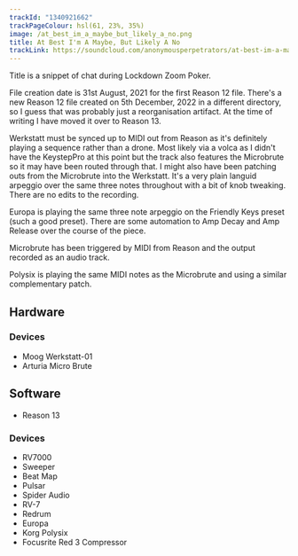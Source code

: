 ```yaml
---
trackId: "1340921662"
trackPageColour: hsl(61, 23%, 35%)
image: /at_best_im_a_maybe_but_likely_a_no.png
title: At Best I'm A Maybe, But Likely A No
trackLink: https://soundcloud.com/anonymousperpetrators/at-best-im-a-maybe-but-likely-a-no
---
```

Title is a snippet of chat during Lockdown Zoom Poker.

File creation date is 31st August, 2021 for the first Reason 12 file. There's a new Reason 12 file created on 5th December, 2022 in a different directory, so I guess that was probably just a reorganisation artifact. At the time of writing I have moved it over to Reason 13. 

Werkstatt must be synced up to MIDI out from Reason as it's definitely playing a sequence rather than a drone. Most likely via a volca as I didn't have the KeystepPro at this point but the track also features the Microbrute so it may have been routed through that. I might also have been patching outs from the Microbrute into the Werkstatt. It's a very plain languid arpeggio over the same three notes throughout with a bit of knob tweaking. There are no edits to the recording.

Europa is playing the same three note arpeggio on the Friendly Keys preset (such a good preset). There are some automation to Amp Decay and Amp Release over the course of the piece.

Microbrute has been triggered by MIDI from Reason and the output recorded as an audio track.

Polysix is playing the same MIDI notes as the Microbrute and using a similar complementary patch.


## Hardware

### Devices

- Moog Werkstatt-01
- Arturia Micro Brute

## Software

- Reason 13

### Devices

- RV7000
- Sweeper
- Beat Map
- Pulsar
- Spider Audio
- RV-7
- Redrum
- Europa
- Korg Polysix
- Focusrite Red 3 Compressor
